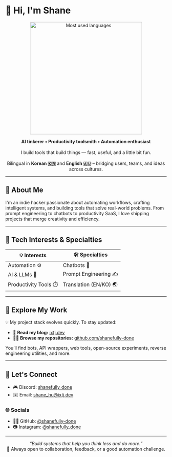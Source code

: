 # 👋 Hi, I'm Shane

<p align="center">
  <img src="[https://github-readme-stats.vercel.app/api/top-langs/?username=shanefully-done&size_weight=0.5&count_weight=0.5&layout=compact&theme=default&bg_color=00000000](https://github-readme-stats-sepia-two-14.vercel.app/api/top-langs/?username=shanefully-done&hide=html,css,scss,less&size_weight=0.5&count_weight=0.5&layout=compact&theme=default&bg_color=00000000)" width="350" alt="Most used languages">
</p>

<p align="center">
  <strong>AI tinkerer • Productivity toolsmith • Automation enthusiast</strong><br/><br/>
  I build tools that build things — fast, useful, and a little bit fun.<br/><br/>
  Bilingual in <strong>Korean 🇰🇷</strong> and <strong>English 🇦🇺</strong> – bridging users, teams, and ideas across cultures.
</p>

---

## 🧠 About Me

I'm an indie hacker passionate about automating workflows, crafting intelligent systems, and building tools that solve real-world problems. From prompt engineering to chatbots to productivity SaaS, I love shipping projects that merge creativity and efficiency.

---

## 🧰 Tech Interests & Specialties

| 💡 Interests | 🛠️ Specialties |
|--------------|----------------|
| Automation ⚙️ | Chatbots 🤖 |
| AI & LLMs 🧠 | Prompt Engineering ✍️ |
| Productivity Tools ⏱️ | Translation (EN/KO) 🌏 |

---

## 🚀 Explore My Work

💡 My project stack evolves quickly. To stay updated:

- 📘 **Read my blog:** [ixtj.dev](https://www.ixtj.dev)  
- 🧑‍💻 **Browse my repositories:** [github.com/shanefully-done](https://github.com/shanefully-done?tab=repositories)

You’ll find bots, API wrappers, web tools, open-source experiments, reverse engineering utilities, and more.

---

## 🤝 Let's Connect

- 🎮 Discord: [shanefully_done](https://discord.com/users/282791006112448514)  
- ✉️ Email: [shane_hu@ixtj.dev](mailto:shane_hu@ixtj.dev)

### 🌐 Socials

- 👨‍💻 GitHub: [@shanefully-done](https://www.github.com/shanefully-done)  
- 📷 Instagram: [@shanefully_done](https://www.instagram.com/shanefully_done/)

---

<div align="center">
  <i>“Build systems that help you think less and do more.”</i><br/>
  💬 Always open to collaboration, feedback, or a good automation challenge.
</div>
